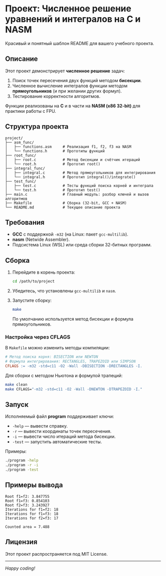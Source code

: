 # Проект: Численное решение уравнений и интегралов на C и NASM

Красивый и понятный шаблон README для вашего учебного проекта.

## Описание

Этот проект демонстрирует **численное решение** задач:

1. Поиск точек пересечения двух функций методом **бисекции**.
2. Численное вычисление интегралов функции методом **прямоугольников** (и при желании других формул).
3. Тестирование корректности алгоритмов.

Функции реализованы на **C** и в части на **NASM (x86 32-bit)** для практики работы с FPU.

## Структура проекта

```
project/
├── asm_func/
│   ├── functions.asm     # Реализация f1, f2, f3 на NASM
│   └── functions.h       # Прототипы функций
├── root_func/
│   ├── root.c            # Метод бисекции и счётчик итераций
│   └── root.h            # Прототип root()
├── integral_func/
│   ├── integral.c        # Метод прямоугольников для интегрирования
│   └── integral.h        # Прототип integral()/integrate()
├── test_func/
│   ├── test.c            # Тесты функций поиска корней и интеграла
│   └── test.h            # Прототип test()
├── main.c                # Главный модуль: разбор ключей и вызов алгоритмов
├── Makefile              # Сборка (32-bit, GCC + NASM)
└── README.md             # Текущее описание проекта
```

## Требования

* **GCC** с поддержкой `-m32` (на Linux: пакет `gcc-multilib`).
* **nasm** (Netwide Assembler).
* Подсистема Linux (WSL) или среда сборки 32-битных программ.

## Сборка

1. Перейдите в корень проекта:

   ```bash
   cd /path/to/project
   ```
2. Убедитесь, что установлены `gcc-multilib` и `nasm`.
3. Запустите сборку:

   ```bash
   make
   ```

   По умолчанию используется метод бисекции и формула прямоугольников.

### Настройка через CFLAGS

В `Makefile` можно изменить методы компиляции:

```makefile
# Метод поиска корня: BISECTION или NEWTON
# Формула интегрирования: RECTANGLES, TRAPEZOID или SIMPSON
CFLAGS := -m32 -std=c11 -O2 -Wall -DBISECTION -DRECTANGLES -I.
```

Для сборки с методом Ньютона и формулой трапеций:

```bash
make clean
make CFLAGS="-m32 -std=c11 -O2 -Wall -DNEWTON -DTRAPEZOID -I."
```

## Запуск

Исполняемый файл **program** поддерживает ключи:

* `-help`  — вывести справку.
* `-r`     — вывести координаты точек пересечения.
* `-i`     — вывести число итераций метода бисекции.
* `-test`  — запустить автоматические тесты.

Примеры:

```bash
./program -help
./program -r -i
./program -test
```

## Примеры вывода

```
Root f1=f2: 3.847755
Root f1=f3: 0.854103
Root f2=f3: 3.243927
Iterations for f1=f2: 18
Iterations for f1=f3: 18
Iterations for f2=f3: 17

Counted area = 7.488
```

## Лицензия

Этот проект распространяется под MIT License.

---

*Happy coding!*
